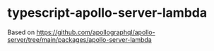 # typescript-apollo-server-lambda

Based on https://github.com/apollographql/apollo-server/tree/main/packages/apollo-server-lambda
